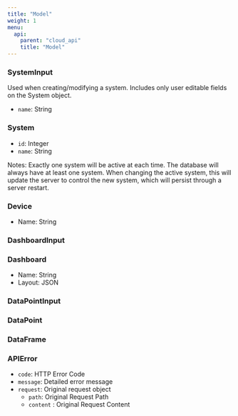 ```yaml
---
title: "Model"
weight: 1
menu:
  api:
    parent: "cloud_api"
    title: "Model"
---
```


### SystemInput
Used when creating/modifying a system. Includes only user editable fields on the System object.

- `name`: String

### System
- `id`: Integer
- `name`: String

Notes: Exactly one system will be active at each time. The database will always have at least one system. When changing the active system, this will update the server to control the new system, which will persist through a server restart. 

### Device
- Name: String

### DashboardInput

### Dashboard
- Name: String
- Layout: JSON

### DataPointInput

### DataPoint

### DataFrame


### APIError
- `code`: HTTP Error Code
- `message`: Detailed error message 
- `request`: Original request object
    - `path`: Original Request Path
    - `content` : Original Request Content